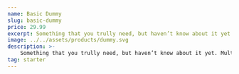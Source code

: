 ```yaml
---
name: Basic Dummy
slug: basic-dummy
price: 29.99
excerpt: Something that you trully need, but haven’t know about it yet
image: ../../assets/products/dummy.svg
description: >-
    Something that you trully need, but haven’t know about it yet. Multiple winner of Community Awarads.
tag: starter
---
```

